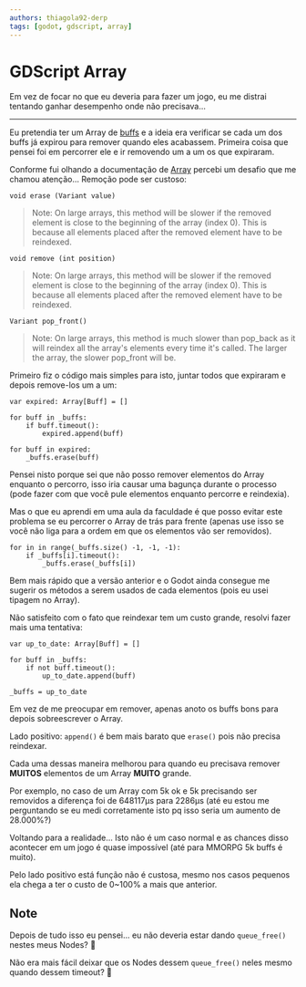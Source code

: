 ```yaml
---
authors: thiagola92-derp
tags: [godot, gdscript, array]
---
```


# GDScript Array

Em vez de focar no que eu deveria para fazer um jogo, eu me distrai tentando ganhar desempenho onde não precisava...

------

Eu pretendia ter um Array de [buffs](https://en.wikipedia.org/wiki/Status_effect) e a ideia era verificar se cada um dos buffs já expirou para remover quando eles acabassem. Primeira coisa que pensei foi em percorrer ele e ir removendo um a um os que expiraram.

Conforme fui olhando a documentação de [Array](https://docs.godotengine.org/en/stable/classes/class_array.html) percebi um desafio que me chamou atenção... Remoção pode ser custoso:

```gdscript
void erase (Variant value)
```

> Note: On large arrays, this method will be slower if the removed element is close to the beginning of the array (index 0). This is because all elements placed after the removed element have to be reindexed.

```gdscript
void remove (int position)
```

> Note: On large arrays, this method will be slower if the removed element is close to the beginning of the array (index 0). This is because all elements placed after the removed element have to be reindexed.

```gdscript
Variant pop_front()
```

> Note: On large arrays, this method is much slower than pop_back as it will reindex all the array's elements every time it's called. The larger the array, the slower pop_front will be.

Primeiro fiz o código mais simples para isto, juntar todos que expiraram e depois remove-los um a um:

```gdscript
var expired: Array[Buff] = []

for buff in _buffs:
    if buff.timeout():
        expired.append(buff)

for buff in expired:
    _buffs.erase(buff)
```

Pensei nisto porque sei que não posso remover elementos do Array enquanto o percorro, isso iria causar uma bagunça durante o processo (pode fazer com que você pule elementos enquanto percorre e reindexia).

Mas o que eu aprendi em uma aula da faculdade é que posso evitar este problema se eu percorrer o Array de trás para frente (apenas use isso se você não liga para a ordem em que os elementos vão ser removidos).

```gdscript
for in in range(_buffs.size() -1, -1, -1):
    if _buffs[i].timeout():
        _buffs.erase(_buffs[i])
```

Bem mais rápido que a versão anterior e o Godot ainda consegue me sugerir os métodos a serem usados de cada elementos (pois eu usei tipagem no Array).

Não satisfeito com o fato que reindexar tem um custo grande, resolvi fazer mais uma tentativa:

```gdscript
var up_to_date: Array[Buff] = []

for buff in _buffs:
    if not buff.timeout():
        up_to_date.append(buff)

_buffs = up_to_date
```

Em vez de me preocupar em remover, apenas anoto os buffs bons para depois sobreescrever o Array.  

Lado positivo: `append()` é bem mais barato que `erase()` pois não precisa reindexar.  

Cada uma dessas maneira melhorou para quando eu precisava remover **MUITOS** elementos de um Array **MUITO** grande.  

Por exemplo, no caso de um Array com 5k ok e 5k precisando ser removidos a diferença foi de 648117µs para 2286µs (até eu estou me perguntando se eu medi corretamente isto pq isso seria um aumento de 28.000%?)  

Voltando para a realidade... Isto não é um caso normal e as chances disso acontecer em um jogo é quase impossível (até para MMORPG 5k buffs é muito).  

Pelo lado positivo está função não é custosa, mesmo nos casos pequenos ela chega a ter o custo de 0~100% a mais que anterior.

## Note

Depois de tudo isso eu pensei... eu não deveria estar dando `queue_free()` nestes meus Nodes? 🤔

Não era mais fácil deixar que os Nodes dessem `queue_free()` neles mesmo quando dessem timeout? 🤔

